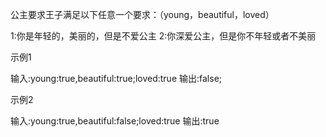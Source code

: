公主要求王子满足以下任意一个要求：（young，beautiful，loved）

1:你是年轻的，美丽的，但是不爱公主
2:你深爱公主，但是你不年轻或者不美丽

示例1

输入:young:true,beautiful:true;loved:true
输出:false;

示例2

输入:young:true,beautiful:false;loved:true
输出:true

